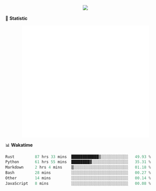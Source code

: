 <!-- https://github.com/DenverCoder1/readme-typing-svg -->
<p align="center">
<img src="https://readme-typing-svg.demolab.com?font=Orbitron&size=25&pause=1000&center=true&vCenter=true&random=false&width=600&lines=Welcome+to+my+GitHub+profile+page!" />



🌟 **Statistic**

<p align="center">
  <img width="400" align="top" src="https://github.com/fllesser/fllesser/blob/main/left.svg" />
  <img width="400" align="top" src="https://github.com/fllesser/fllesser/blob/main/right.svg" />
</p>


📊 **Wakatime**
<!--START_SECTION:waka-->

```typescript
Rust         87 hrs 33 mins  ████████████▒░░░░░░░░░░░░   49.93 %
Python       61 hrs 55 mins  ████████▓░░░░░░░░░░░░░░░░   35.31 %
Markdown     2 hrs 4 mins    ▒░░░░░░░░░░░░░░░░░░░░░░░░   01.18 %
Bash         28 mins         ░░░░░░░░░░░░░░░░░░░░░░░░░   00.27 %
Other        14 mins         ░░░░░░░░░░░░░░░░░░░░░░░░░   00.14 %
JavaScript   8 mins          ░░░░░░░░░░░░░░░░░░░░░░░░░   00.08 %
```

<!--END_SECTION:waka-->


